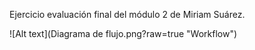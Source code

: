 Ejercicio evaluación final del módulo 2 de Miriam Suárez.


![Alt text](Diagrama de flujo.png?raw=true "Workflow")
